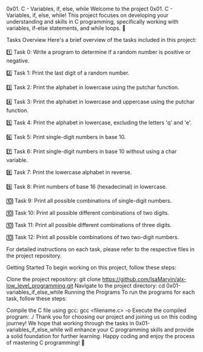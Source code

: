 0x01. C - Variables, if, else, while
Welcome to the project 0x01. C - Variables, if, else, while! This project focuses on developing your understanding and skills in C programming, specifically working with variables, if-else statements, and while loops. 🚀

Tasks Overview
Here's a brief overview of the tasks included in this project:

1️⃣ Task 0: Write a program to determine if a random number is positive or negative.

2️⃣ Task 1: Print the last digit of a random number.

3️⃣ Task 2: Print the alphabet in lowercase using the putchar function.

4️⃣ Task 3: Print the alphabet in lowercase and uppercase using the putchar function.

5️⃣ Task 4: Print the alphabet in lowercase, excluding the letters 'q' and 'e'.

6️⃣ Task 5: Print single-digit numbers in base 10.

7️⃣ Task 6: Print single-digit numbers in base 10 without using a char variable.

8️⃣ Task 7: Print the lowercase alphabet in reverse.

9️⃣ Task 8: Print numbers of base 16 (hexadecimal) in lowercase.

🔟 Task 9: Print all possible combinations of single-digit numbers.

🔟 Task 10: Print all possible different combinations of two digits.

🔟 Task 11: Print all possible different combinations of three digits.

🔟 Task 12: Print all possible combinations of two two-digit numbers.

For detailed instructions on each task, please refer to the respective files in the project repository.

Getting Started
To begin working on this project, follow these steps:

Clone the project repository: git clone https://github.com/IsaMarvin/alx-low_level_programming.git
Navigate to the project directory: cd 0x01-variables_if_else_while
Running the Programs
To run the programs for each task, follow these steps:

Compile the C file using gcc: gcc <filename.c> -o <output-file>
Execute the compiled program: ./<output-file>
Thank you for choosing our project and joining us on this coding journey! We hope that working through the tasks in 0x01-variables_if_else_while will enhance your C programming skills and provide a solid foundation for further learning. Happy coding and enjoy the process of mastering C programming! 🌟
